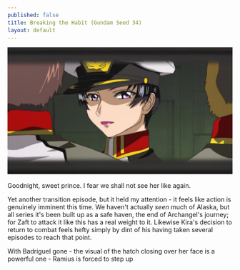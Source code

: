 ```yaml
---
published: false
title: Breaking the Habit (Gundam Seed 34)
layout: default
---
```

![](/closing.jpg)

Goodnight, sweet prince. I fear we shall not see her like again.

Yet another transition episode, but it held my attention - it feels like action is genuinely imminent this time. We haven't actually *seen* much of Alaska, but all series it's been built up as a safe haven, the end of Archangel's journey; for Zaft to attack it like this has a real weight to it. Likewise Kira's decision to return to combat feels hefty simply by dint of his having taken several episodes to reach that point.

With Badriguel gone - the visual of the hatch closing over her face is a powerful one - Ramius is forced to step up 